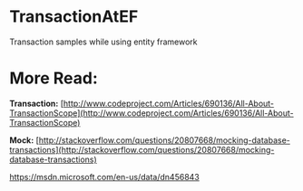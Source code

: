 # TransactionAtEF
Transaction samples while using entity framework

# More Read: 

**Transaction:** [http://www.codeproject.com/Articles/690136/All-About-TransactionScope](http://www.codeproject.com/Articles/690136/All-About-TransactionScope)

**Mock:** [http://stackoverflow.com/questions/20807668/mocking-database-transactions](http://stackoverflow.com/questions/20807668/mocking-database-transactions)

https://msdn.microsoft.com/en-us/data/dn456843